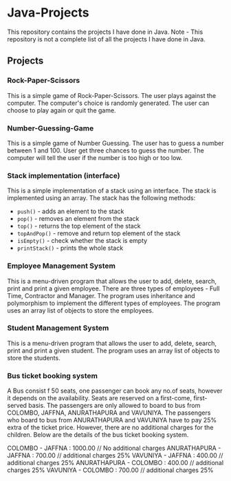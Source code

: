 # Java-Projects

This repository contains the projects I have done in Java. 
Note - This repository is not a complete list of all the projects I have done in Java.

## Projects

### Rock-Paper-Scissors
This is a simple game of Rock-Paper-Scissors. The user plays against the computer. The computer's choice is randomly generated. 
The user can choose to play again or quit the game.

### Number-Guessing-Game
This is a simple game of Number Guessing. The user has to guess a number between 1 and 100. User get three chances to 
guess the number. The computer will tell the user if the number is too high or too low.

### Stack implementation (interface)
This is a simple implementation of a stack using an interface. The stack is implemented using an array. 
The stack has the following methods:
* `push()` - adds an element to the stack
* `pop()` - removes an element from the stack
* `top()` - returns the top element of the stack
* `topAndPop()` - remove and return top element of the stack
* `isEmpty()` - check whether the stack is empty
* `printStack()` - prints the whole stack

### Employee Management System
This is a menu-driven program that allows the user to add, delete, search, print and print a given employee. There are
three types of employees - Full Time, Contractor and Manager. The program uses inheritance and polymorphism to implement
the different types of employees. The program uses an array list of objects to store the employees.

### Student Management System
This is a menu-driven program that allows the user to add, delete, search, print and print a given student. The program uses
an array list of objects to store the students.

### Bus ticket booking system
A Bus consist f 50 seats, one passenger can book any no.of seats, however it depends on the availability. Seats are 
reserved on a first-come, first-served basis. The passengers are only allowed to board to bus from COLOMBO, JAFFNA,
ANURATHAPURA and VAVUNIYA. The passengers who board to bus from ANURATHAPURA and VAVUNIYA have to pay 25% extra of the
ticket price. However, there are no additional charges for the children. Below are the details of the bus ticket booking system.

COLOMBO - JAFFNA : 1000.00   // No additional charges
ANURATHAPURA - JAFFNA : 700.00  // additional charges 25%
VAVUNIYA - JAFFNA : 400.00  // additional charges 25%
ANURATHAPURA - COLOMBO : 400.00 // additional charges 25%
VAVUNIYA - COLOMBO : 700.00 // additional charges 25%